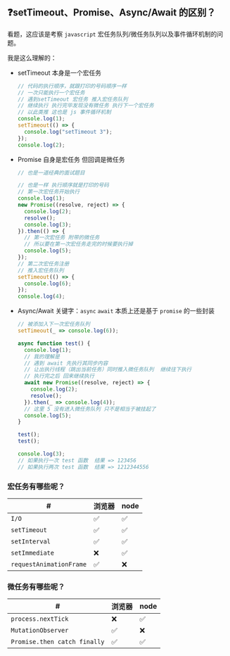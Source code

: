 ## :question:setTimeout、Promise、Async/Await 的区别？

看题，这应该是考察 `javascript` 宏任务队列/微任务队列以及事件循环机制的问题。

我是这么理解的：

- setTimeout
  本身是一个宏任务

  ```js
  // 代码的执行顺序，就跟打印的号码顺序一样
  // 一次只能执行一个宏任务
  // 遇到setTimeout 宏任务 推入宏任务队列
  // 继续执行 执行完毕发现没有微任务 执行下一个宏任务
  // 以此类推 这也是 js 事件循环机制
  console.log(1);
  setTimeout(() => {
    console.log("setTimeout 3");
  });
  console.log(2);
  ```

- Promise
  自身是宏任务
  但回调是微任务

  ```js
  // 也是一道经典的面试题目

  // 也是一样 执行顺序就是打印的号码
  // 第一次宏任务开始执行
  console.log(1);
  new Promise((resolve, reject) => {
    console.log(2);
    resolve();
    console.log(3);
  }).then(() => {
    // 第一次宏任务 附带的微任务
    // 所以要在第一次宏任务走完的时候要执行掉
    console.log(5);
  });
  // 第二次宏任务注册
  // 推入宏任务队列
  setTimeout(() => {
    console.log(6);
  });
  console.log(4);
  ```

- Async/Await
  关键字：`async` `await`
  本质上还是基于 `promise` 的一些封装

  ```js
  // 被添加入下一次宏任务队列
  setTimeout(_ => console.log(6));

  async function test() {
    console.log(1);
    // 我的理解是
    // 遇到 await 先执行其同步内容
    // 让出执行线程（跳出当前任务）同时推入微任务队列  继续往下执行
    // 执行完之后 回来继续执行
    await new Promise((resolve, reject) => {
      console.log(2);
      resolve();
    }).then(_ => console.log(4));
    // 这里 5 没有进入微任务队列 只不是相当于被挂起了
    console.log(5);
  }

  test();
  test();

  console.log(3);
  // 如果执行一次 test 函数  结果 => 123456
  // 如果执行两次 test 函数  结果 => 1212344556
  ```

### 宏任务有哪些呢？

| #                       | 浏览器 | node |
| ----------------------- | ------ | ---- |
| `I/O`                   | ✅     | ✅   |
| `setTimeout`            | ✅     | ✅   |
| `setInterval`           | ✅     | ✅   |
| `setImmediate`          | ❌     | ✅   |
| `requestAnimationFrame` | ✅     | ❌   |

### 微任务有哪些呢？

| #                            | 浏览器 | node |
| ---------------------------- | ------ | ---- |
| `process.nextTick`           | ❌     | ✅   |
| `MutationObserver`           | ✅     | ❌   |
| `Promise.then catch finally` | ✅     | ✅   |
